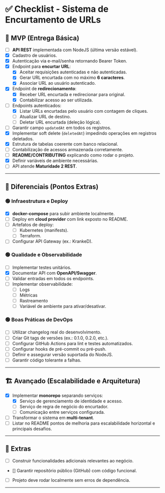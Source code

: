 # ✅ Checklist - Sistema de Encurtamento de URLs

## 🚀 **MVP (Entrega Básica)**

- [ ] **API REST** implementada com NodeJS (última versão estável).
- [x] Cadastro de usuários.
- [x] Autenticação via e-mail/senha retornando Bearer Token.
- [x] Endpoint para **encurtar URL**:
  - [x] Aceitar requisições autenticadas e não autenticadas.
  - [x] Gerar URL encurtada com no máximo **6 caracteres**.
  - [x] Associar URL ao usuário autenticado.
- [x] Endpoint de **redirecionamento**:
  - [x] Receber URL encurtada e redirecionar para original.
  - [x] Contabilizar acesso ao ser utilizada.
- [ ] Endpoints autenticados:
  - [x] Listar URLs encurtadas pelo usuário com contagem de cliques.
  - [ ] Atualizar URL de destino.
  - [ ] Deletar URL encurtada (deleção lógica).
- [ ] Garantir campo `updatedAt` em todos os registros.
- [x] Implementar soft delete (`deletedAt`) impedindo operações em registros deletados.
- [x] Estrutura de tabelas coerente com banco relacional.
- [ ] Contabilização de acessos armazenada corretamente.
- [ ] **README/CONTRIBUTING** explicando como rodar o projeto.
- [x] Definir variáveis de ambiente necessárias.
- [ ] API atende **Maturidade 2 REST**.

---

## 🌟 **Diferenciais (Pontos Extras)**

### 🟢 **Infraestrutura e Deploy**

- [x] **docker-compose** para subir ambiente localmente.
- [ ] Deploy em **cloud provider** com link exposto no README.
- [ ] Artefatos de deploy:
  - [ ] Kubernetes (manifests).
  - [ ] Terraform.
- [ ] Configurar API Gateway (ex.: KrankeD).

### 🟢 **Qualidade e Observabilidade**

- [ ] Implementar testes unitários.
- [x] Documentar API com **OpenAPI/Swagger**.
- [ ] Validar entradas em todos os endpoints.
- [ ] Implementar observabilidade:
  - [ ] Logs
  - [ ] Métricas
  - [ ] Rastreamento
  - [ ] Variável de ambiente para ativar/desativar.

### 🟢 **Boas Práticas de DevOps**

- [ ] Utilizar changelog real do desenvolvimento.
- [ ] Criar Git tags de versões (ex.: 0.1.0, 0.2.0, etc.).
- [ ] Configurar GitHub Actions para lint e testes automatizados.
- [ ] Configurar hooks de pré-commit ou pré-push.
- [ ] Definir e assegurar versão suportada do NodeJS.
- [ ] Garantir código tolerante a falhas.

---

## 🏗️ **Avançado (Escalabilidade e Arquitetura)**

- [x] Implementar **monorepo** separando serviços:
  - [x] Serviço de gerenciamento de identidade e acesso.
  - [ ] Serviço de regra de negócio do encurtador.
  - [ ] Comunicação entre serviços configurada.
- [ ] Transformar o sistema em **multi-tenant**.
- [ ] Listar no README pontos de melhoria para escalabilidade horizontal e principais desafios.

---

## 🎯 **Extras**

- [ ] Construir funcionalidades adicionais relevantes ao negócio.
- [] Garantir repositório público (GitHub) com código funcional.
- [ ] Projeto deve rodar localmente sem erros de dependência.

---
